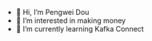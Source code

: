 - 👋 Hi, I’m Pengwei Dou
- 👀 I’m interested in making money
- 🌱 I’m currently learning Kafka Connect
<!---
smallYellowCat/smallYellowCat is a ✨ special ✨ repository because its `README.md` (this file) appears on your GitHub profile.
You can click the Preview link to take a look at your changes.
--->
